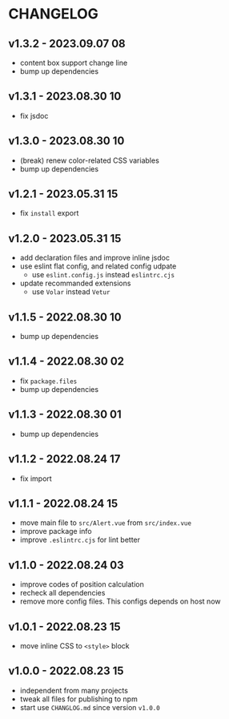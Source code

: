 # CHANGELOG

## v1.3.2 - 2023.09.07 08
* content box support change line
* bump up dependencies


## v1.3.1 - 2023.08.30 10
* fix jsdoc


## v1.3.0 - 2023.08.30 10
* (break) renew color-related CSS variables
* bump up dependencies


## v1.2.1 - 2023.05.31 15
* fix `install` export


## v1.2.0 - 2023.05.31 15
* add declaration files and improve inline jsdoc
* use eslint flat config, and related config udpate
	* use `eslint.config.js` instead `eslintrc.cjs`
* update recommanded extensions
	* use `Volar` instead `Vetur`


## v1.1.5 - 2022.08.30 10
* bump up dependencies


## v1.1.4 - 2022.08.30 02
* fix `package.files`
* bump up dependencies


## v1.1.3 - 2022.08.30 01
* bump up dependencies


## v1.1.2 - 2022.08.24 17
* fix import


## v1.1.1 - 2022.08.24 15
* move main file to `src/Alert.vue` from `src/index.vue`
* improve package info
* improve `.eslintrc.cjs` for lint better


## v1.1.0 - 2022.08.24 03
* improve codes of position calculation
* recheck all dependencies
* remove more config files. This configs depends on host now


## v1.0.1 - 2022.08.23 15
* move inline CSS to `<style>` block


## v1.0.0 - 2022.08.23 15
* independent from many projects
* tweak all files for publishing to npm
* start use `CHANGLOG.md` since version `v1.0.0`
